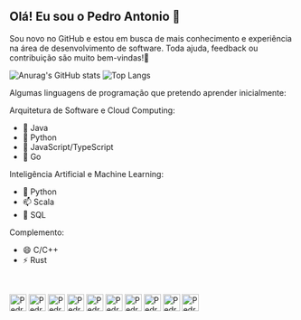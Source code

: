 ## Olá! Eu sou o Pedro Antonio 👋

Sou novo no GitHub e estou em busca de mais conhecimento e experiência na área de desenvolvimento de software. Toda ajuda, feedback ou contribuição são muito bem-vindas!🚀

![Anurag's GitHub stats](https://github-readme-stats.vercel.app/api?username=pas-pedroa&theme=tokyonight&show_icons=true) ![Top Langs](https://github-readme-stats.vercel.app/api/top-langs/?username=pas-pedroa&layout=compact&theme=tokyonight&show_icons=true)

Algumas linguagens de programação que pretendo aprender inicialmente:

Arquitetura de Software e Cloud Computing:
- 🔭 Java
- 🌱 Python
- 👯 JavaScript/TypeScript
- 🤔 Go

Inteligência Artificial e Machine Learning:
- 💬 Python
- 📫 Scala
- 🍜 SQL

Complemento:
- 😄 C/C++
- ⚡ Rust

##

<div style="display: inline_block"><br>
<img alt="Pedro-Java" height="30" width="30" src="https://cdn.jsdelivr.net/gh/devicons/devicon@latest/icons/java/java-original.svg" />
<img alt="Pedro-Python" height="30" width="30" src="https://cdn.jsdelivr.net/gh/devicons/devicon@latest/icons/python/python-original.svg" />
<img alt="Pedro-JavaScript" height="30" width="30" src="https://cdn.jsdelivr.net/gh/devicons/devicon@latest/icons/javascript/javascript-original.svg" />
<img alt="Pedro-TyperScript" height="30" width="30" src="https://cdn.jsdelivr.net/gh/devicons/devicon@latest/icons/typescript/typescript-original.svg" />
<img alt="Pedro-Go" height="30" width="30" src="https://cdn.jsdelivr.net/gh/devicons/devicon@latest/icons/go/go-original.svg" />
<img alt="Pedro-Scala" height="30" width="30" src="https://cdn.jsdelivr.net/gh/devicons/devicon@latest/icons/scala/scala-original.svg" />
<img alt="Pedro-SQL" height="30" width="30" src="https://cdn.jsdelivr.net/gh/devicons/devicon@latest/icons/azuresqldatabase/azuresqldatabase-original.svg" />
<img alt="Pedro-C" height="30" width="30" src="https://cdn.jsdelivr.net/gh/devicons/devicon@latest/icons/c/c-original.svg" />
<img alt="Pedro-C++" height="30" width="30" src="https://cdn.jsdelivr.net/gh/devicons/devicon@latest/icons/cplusplus/cplusplus-original.svg" /> 
<img alt="Pedro-Rust" height="30" width="30" src="https://cdn.jsdelivr.net/gh/devicons/devicon@latest/icons/rust/rust-original.svg" />
</div>
